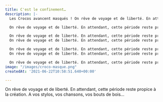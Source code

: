 ```yaml
---
title: C'est le confinement…
description: |-
  Les Crocos avancent masqués ! On rêve de voyage et de liberté. En attendant, cette période reste propice à la création. A vos stylos, vos chansons, vos bouts de bois…

  On rêve de voyage et de liberté. En attendant, cette période reste propice à la création. A vos stylos, vos chansons, vos bouts de bois…

  On rêve de voyage et de liberté. En attendant, cette période reste propice à la création. A vos stylos, vos chansons, vos bouts de bois…
  On rêve de voyage et de liberté. En attendant, cette période reste propice à la création. A vos stylos, vos chansons, vos bouts de bois…

  On rêve de voyage et de liberté. En attendant, cette période reste propice à la création. A vos stylos, vos chansons, vos bouts de bois…
  On rêve de voyage et de liberté. En attendant, cette période reste propice à la création. A vos stylos, vos chansons, vos bouts de bois…

  On rêve de voyage et de liberté. En attendant, cette période reste propice à la création. A vos stylos, vos chansons, vos bouts de bois…
image: "/images/croco-masque.png"
createdAt: '2021-06-22T10:58:51.640+00:00'

---
```

On rêve de voyage et de liberté. En attendant, cette période reste propice à la création. A vos stylos, vos chansons, vos bouts de bois…